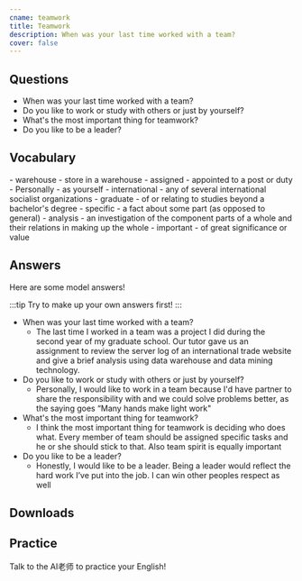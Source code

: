 ```yaml
---
cname: teamwork
title: Teamwork
description: When was your last time worked with a team?
cover: false
---
```

<banner></banner>

## Questions

- When was your last time worked with a team?
- Do you like to work or study with others or just by yourself?
- What&#39;s the most important thing for teamwork?
- Do you like to be a leader?

## Vocabulary

<vocab-list>
- warehouse
  - store in a warehouse  
- assigned
  - appointed to a post or duty
- Personally
  - as yourself
- international
  - any of several international socialist organizations  
- graduate
  - of or relating to studies beyond a bachelor&#39;s degree
- specific
  - a fact about some part (as opposed to general)
- analysis
  - an investigation of the component parts of a whole and their relations in making up the whole  
- important
  - of great significance or value

<!-- blank -->

</vocab-list>

## Answers
Here are some model answers!

:::tip
Try to make up your own answers first!
:::

- When was your last time worked with a team?
  - The last time I worked in a team was a project I did during the second year of my graduate school. Our tutor gave us an assignment to review the server log of an international trade website and give a brief analysis using data warehouse and data mining technology.
- Do you like to work or study with others or just by yourself?
  - Personally, I would like to work in a team because I&#39;d have partner to share the responsibility with and we could solve problems better, as the saying goes “Many hands make light work&quot;
- What&#39;s the most important thing for teamwork?
  - I think the most important thing for teamwork is deciding who does what. Every member of team should be assigned specific tasks and he or she should stick to that. Also team spirit is equally important
- Do you like to be a leader?
  - Honestly, I would like to be a leader. Being a leader would reflect the hard work I’ve put into the job. I can win other peoples respect as well

## Downloads
<downloads></downloads>

## Practice
Talk to the AI老师 to practice your English!
<qrfooter></qrfooter>




